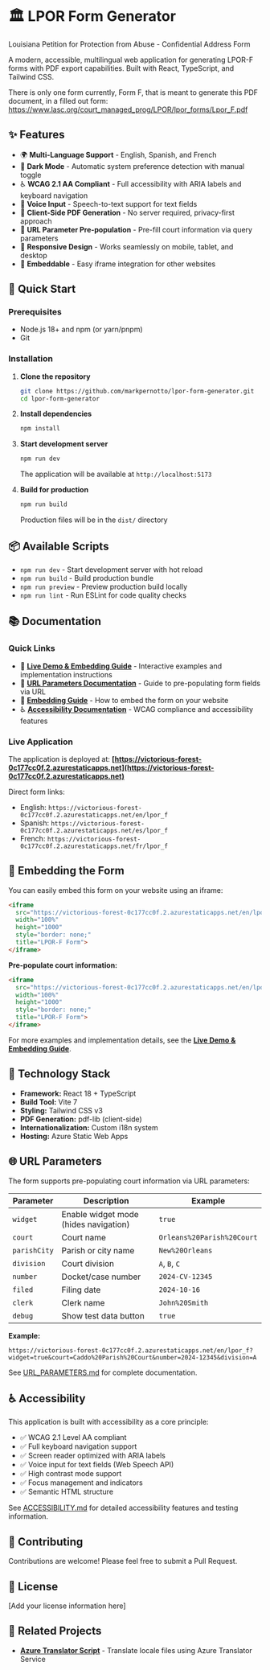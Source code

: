 # 🏛️ LPOR Form Generator

Louisiana Petition for Protection from Abuse - Confidential Address Form

A modern, accessible, multilingual web application for generating LPOR-F forms with PDF export capabilities. Built with React, TypeScript, and Tailwind CSS.

There is only one form currently, Form F, that is meant to generate this PDF document, in a filled out form: https://www.lasc.org/court_managed_prog/LPOR/lpor_forms/Lpor_F.pdf

## ✨ Features

- 🌍 **Multi-Language Support** - English, Spanish, and French
- 🎨 **Dark Mode** - Automatic system preference detection with manual toggle
- ♿ **WCAG 2.1 AA Compliant** - Full accessibility with ARIA labels and keyboard navigation
- 🎤 **Voice Input** - Speech-to-text support for text fields
- 📄 **Client-Side PDF Generation** - No server required, privacy-first approach
- 🔗 **URL Parameter Pre-population** - Pre-fill court information via query parameters
- 📱 **Responsive Design** - Works seamlessly on mobile, tablet, and desktop
- 🚀 **Embeddable** - Easy iframe integration for other websites

## 🚀 Quick Start

### Prerequisites

- Node.js 18+ and npm (or yarn/pnpm)
- Git

### Installation

1. **Clone the repository**
   ```bash
   git clone https://github.com/markpernotto/lpor-form-generator.git
   cd lpor-form-generator
   ```

2. **Install dependencies**
   ```bash
   npm install
   ```

3. **Start development server**
   ```bash
   npm run dev
   ```
   The application will be available at `http://localhost:5173`

4. **Build for production**
   ```bash
   npm run build
   ```
   Production files will be in the `dist/` directory

## 📦 Available Scripts

- `npm run dev` - Start development server with hot reload
- `npm run build` - Build production bundle
- `npm run preview` - Preview production build locally
- `npm run lint` - Run ESLint for code quality checks

## 📚 Documentation

### Quick Links

- 🎯 **[Live Demo & Embedding Guide](https://victorious-forest-0c177cc0f.2.azurestaticapps.net/embed-demo.html)** - Interactive examples and implementation instructions
- 🔗 **[URL Parameters Documentation](./URL_PARAMETERS.md)** - Guide to pre-populating form fields via URL
- 🎨 **[Embedding Guide](./EMBEDDING.md)** - How to embed the form on your website
- ♿ **[Accessibility Documentation](./ACCESSIBILITY.md)** - WCAG compliance and accessibility features

### Live Application

The application is deployed at: **[https://victorious-forest-0c177cc0f.2.azurestaticapps.net](https://victorious-forest-0c177cc0f.2.azurestaticapps.net)**

Direct form links:
- English: `https://victorious-forest-0c177cc0f.2.azurestaticapps.net/en/lpor_f`
- Spanish: `https://victorious-forest-0c177cc0f.2.azurestaticapps.net/es/lpor_f`
- French: `https://victorious-forest-0c177cc0f.2.azurestaticapps.net/fr/lpor_f`

## 🎨 Embedding the Form

You can easily embed this form on your website using an iframe:

```html
<iframe 
  src="https://victorious-forest-0c177cc0f.2.azurestaticapps.net/en/lpor_f?widget=true"
  width="100%"
  height="1000"
  style="border: none;"
  title="LPOR-F Form">
</iframe>
```

**Pre-populate court information:**
```html
<iframe 
  src="https://victorious-forest-0c177cc0f.2.azurestaticapps.net/en/lpor_f?widget=true&court=Orleans%20Parish%20Court&number=2024-12345&division=A"
  width="100%"
  height="1000"
  style="border: none;"
  title="LPOR-F Form">
</iframe>
```

For more examples and implementation details, see the **[Live Demo & Embedding Guide](https://victorious-forest-0c177cc0f.2.azurestaticapps.net/embed-demo.html)**.

## 🔧 Technology Stack

- **Framework:** React 18 + TypeScript
- **Build Tool:** Vite 7
- **Styling:** Tailwind CSS v3
- **PDF Generation:** pdf-lib (client-side)
- **Internationalization:** Custom i18n system
- **Hosting:** Azure Static Web Apps

## 🌐 URL Parameters

The form supports pre-populating court information via URL parameters:

| Parameter | Description | Example |
|-----------|-------------|---------|
| `widget` | Enable widget mode (hides navigation) | `true` |
| `court` | Court name | `Orleans%20Parish%20Court` |
| `parishCity` | Parish or city name | `New%20Orleans` |
| `division` | Court division | `A`, `B`, `C` |
| `number` | Docket/case number | `2024-CV-12345` |
| `filed` | Filing date | `2024-10-16` |
| `clerk` | Clerk name | `John%20Smith` |
| `debug` | Show test data button | `true` |

**Example:**
```
https://victorious-forest-0c177cc0f.2.azurestaticapps.net/en/lpor_f?widget=true&court=Caddo%20Parish%20Court&number=2024-12345&division=A
```

See [URL_PARAMETERS.md](./URL_PARAMETERS.md) for complete documentation.

## ♿ Accessibility

This application is built with accessibility as a core principle:

- ✅ WCAG 2.1 Level AA compliant
- ✅ Full keyboard navigation support
- ✅ Screen reader optimized with ARIA labels
- ✅ Voice input for text fields (Web Speech API)
- ✅ High contrast mode support
- ✅ Focus management and indicators
- ✅ Semantic HTML structure

See [ACCESSIBILITY.md](./ACCESSIBILITY.md) for detailed accessibility features and testing information.

## 🤝 Contributing

Contributions are welcome! Please feel free to submit a Pull Request.

## 📄 License

[Add your license information here]

## 🔗 Related Projects

- **[Azure Translator Script](../README_TRANSLATOR.md)** - Translate locale files using Azure Translator Service

